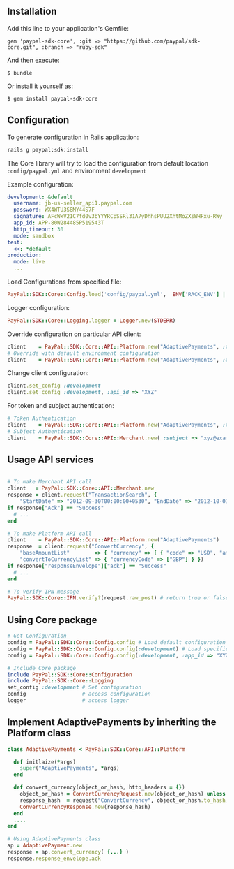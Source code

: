 ## Installation

Add this line to your application's Gemfile:

    gem 'paypal-sdk-core', :git => "https://github.com/paypal/sdk-core.git", :branch => "ruby-sdk"

And then execute:

    $ bundle

Or install it yourself as:

    $ gem install paypal-sdk-core

## Configuration

To generate configuration in Rails application:

```sh
rails g paypal:sdk:install
```

The Core library will try to load the configuration from default location `config/paypal.yml` and environment `development`

Example configuration:

```yaml
development: &default
  username: jb-us-seller_api1.paypal.com
  password: WX4WTU3S8MY44S7F
  signature: AFcWxV21C7fd0v3bYYYRCpSSRl31A7yDhhsPUU2XhtMoZXsWHFxu-RWy
  app_id: APP-80W284485P519543T
  http_timeout: 30
  mode: sandbox
test:
  <<: *default
production:
  mode: live
  ...
```

Load Configurations from specified file:

```ruby
PayPal::SDK::Core::Config.load('config/paypal.yml',  ENV['RACK_ENV'] || 'development')
```

Logger configuration:

```ruby
PayPal::SDK::Core::Logging.logger = Logger.new(STDERR)
```

Override configuration on particular API client:

```ruby
client    = PayPal::SDK::Core::API::Platform.new("AdaptivePayments", :test, :app_id => "XYZ")
# Override with default environment configuration
client    = PayPal::SDK::Core::API::Platform.new("AdaptivePayments", :app_id => "XYZ")
```

Change client configuration:

```ruby
client.set_config :development
client.set_config :development, :api_id => "XYZ"
```

For token and subject authentication:

```ruby
# Token Authentication
client    = PayPal::SDK::Core::API::Platform.new("AdaptivePayments", :token => "xyz", :token_secret => "xyz")
# Subject Authentication
client    = PayPal::SDK::Core::API::Merchant.new( :subject => "xyz@example.com" )
```

## Usage API services


```ruby

# To make Merchant API call
client   = PayPal::SDK::Core::API::Merchant.new
response = client.request("TransactionSearch", {
    "StartDate" => "2012-09-30T00:00:00+0530", "EndDate" => "2012-10-01T00:00:00+0530" })
if response["Ack"] == "Success"
  # ...
end

# To make Platform API call
client    = PayPal::SDK::Core::API::Platform.new("AdaptivePayments")
response  = client.request("ConvertCurrency", {
    "baseAmountList"        => { "currency" => [ { "code" => "USD", "amount" => "2.0"} ]},
    "convertToCurrencyList" => { "currencyCode" => ["GBP"] } })
if response["responseEnvelope"]["ack"] == "Success"
  # ...
end

# To Verify IPN message
PayPal::SDK::Core::IPN.verify?(request.raw_post) # return true or false

```

## Using Core package

```ruby
# Get Configuration
config = PayPal::SDK::Core::Config.config # Load default configuration
config = PayPal::SDK::Core::Config.config(:development) # Load specified environment configuration
config = PayPal::SDK::Core::Config.config(:development, :app_id => "XYZ") # Override configuration

# Include Core package
include PayPal::SDK::Core::Configuration
include PayPal::SDK::Core::Logging
set_config :development # Set configuration
config  				# access configuration
logger  				# access logger
```

## Implement AdaptivePayments by inheriting the Platform class

```ruby
class AdaptivePayments < PayPal::SDK::Core::API::Platform

  def initlaize(*args)
    super("AdaptivePayments", *args)
  end

  def convert_currency(object_or_hash, http_headers = {})
    object_or_hash = ConvertCurrencyRequest.new(object_or_hash) unless object_or_hash.is_a? ConvertCurrencyRequest
    response_hash  = request("ConvertCurrency", object_or_hash.to_hash, http_headers)
    ConvertCurrencyResponse.new(response_hash)
  end
  ....
end

# Using AdaptivePayments class
ap = AdaptivePayment.new
response = ap.convert_currency( {...} )
response.response_envelope.ack
```
